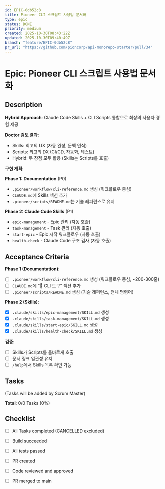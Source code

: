 ```yaml
---
id: EPIC-0db52c8
title: Pioneer CLI 스크립트 사용법 문서화
type: epic
status: DONE
priority: medium
created: 2025-10-30T08:43:22Z
updated: 2025-10-30T09:40:49Z
branch: "feature/EPIC-0db52c8"
pr_url: "https://github.com/pioncorp/api-monorepo-starter/pull/34"
---
```


# Epic: Pioneer CLI 스크립트 사용법 문서화

## Description

**Hybrid Approach**: Claude Code Skills + CLI Scripts 통합으로 최상의 사용자 경험 제공

**Doctor 검토 결과**:
- Skills: 최고의 UX (자동 완성, 문맥 인식)
- Scripts: 최고의 DX (CI/CD, 자동화, 테스트)
- Hybrid: 두 장점 모두 활용 (Skills는 Scripts를 호출)

**구현 계획**:

**Phase 1: Documentation** (P0)
- `.pioneer/workflow/cli-reference.md` 생성 (워크플로우 중심)
- `CLAUDE.md`에 Skills 섹션 추가
- `.pioneer/scripts/README.md`는 기술 레퍼런스로 유지

**Phase 2: Claude Code Skills** (P1)
- `epic-management` - Epic 관리 (자동 호출)
- `task-management` - Task 관리 (자동 호출)
- `start-epic` - Epic 시작 워크플로우 (자동 호출)
- `health-check` - Claude Code 구조 검사 (자동 호출)

## Acceptance Criteria

**Phase 1 (Documentation)**:
- [ ] `.pioneer/workflow/cli-reference.md` 생성 (워크플로우 중심, ~200-300줄)
- [ ] `CLAUDE.md`에 "🔧 CLI 도구" 섹션 추가
- [ ] `.pioneer/scripts/README.md` 생성 (기술 레퍼런스, 전체 명령어)

**Phase 2 (Skills)**:
- [x] `.claude/skills/epic-management/SKILL.md` 생성
- [x] `.claude/skills/task-management/SKILL.md` 생성
- [x] `.claude/skills/start-epic/SKILL.md` 생성
- [x] `.claude/skills/health-check/SKILL.md` 생성

**검증**:
- [ ] Skills가 Scripts를 올바르게 호출
- [ ] 문서 링크 일관성 유지
- [ ] `/help`에서 Skills 목록 확인 가능

## Tasks

(Tasks will be added by Scrum Master)

**Total**: 0/0 Tasks (0%)

## Checklist

- [ ] All Tasks completed (CANCELLED excluded)
- [ ] Build succeeded
- [ ] All tests passed
- [ ] PR created
- [ ] Code reviewed and approved
- [ ] PR merged to main

